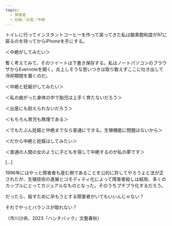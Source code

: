 ```yaml
---
topic:
  - 障害者
  - 妊娠／出産／中絶
---
```

トイレに行ってインスタントコーヒーを作って戻ってきた私は酸素飽和度が97に戻るのを待ってからiPhoneを手にする。

＜中絶がしてみたい＞

暫く考えてみて、そのツイートは下書き保存する。私はノートパソコンのブラウザからEvernoteを開く。炎上しそうな思いつきは取り敢えずここに吐き出して冷却期間を置くのだ。

＜中絶と妊娠がしてみたい＞

＜私の曲がった身体の中で胎児は上手く育たないだろう＞

＜出産にも耐えられないだろう＞

＜もちろん育児も無理である＞

＜でもたぶん妊娠と中絶までなら普通にできる。生殖機能に問題はないから＞

＜だから中絶と妊娠はしてみたい＞

＜普通の人間の女のように子どもを宿して中絶するのが私の夢です＞

\[…]

1996年にはやっと障害者も産む側であることを公的に許してやろうよと法が正されたが、生殖技術の進展とコモディティ化によって障害者殺しは結局、多くのカップルにとってカジュアルなものとなった。そのうちプチプラ化するだろう。

だったら、殺すために孕もうとする障害者がいてもいいんじゃない？

それでやっとバランスが取れない？

（市川沙央、2023『ハンチバック』文藝春秋）